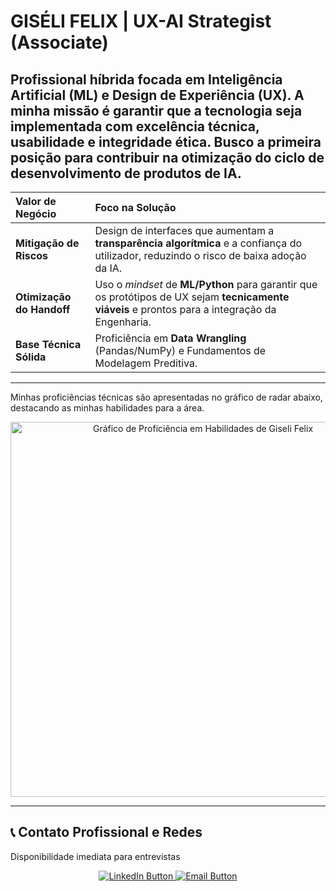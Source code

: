 #  GISÉLI FELIX | UX-AI Strategist (Associate) 

Profissional híbrida focada em **Inteligência Artificial (ML)** e **Design de Experiência (UX)**. A minha missão é garantir que a tecnologia seja implementada com **excelência técnica, usabilidade e integridade ética**. Busco a primeira posição para contribuir na otimização do ciclo de desenvolvimento de produtos de IA.
---

| Valor de Negócio | Foco na Solução |
| :--- | :--- |
| **Mitigação de Riscos** | Design de interfaces que aumentam a **transparência algorítmica** e a confiança do utilizador, reduzindo o risco de baixa adoção da IA. |
| **Otimização do Handoff** | Uso o *mindset* de **ML/Python** para garantir que os protótipos de UX sejam **tecnicamente viáveis** e prontos para a integração da Engenharia. |
| **Base Técnica Sólida** | Proficiência em **Data Wrangling** (Pandas/NumPy) e Fundamentos de Modelagem Preditiva. |

---



Minhas proficiências técnicas são apresentadas no gráfico de radar abaixo, destacando as minhas habilidades para a área.

<p align="center">
  <img src="https://i.imgur.com/your-radar-chart-image.png" alt="Gráfico de Proficiência em Habilidades de Giseli Felix" width="600"/>
  <br>

---

## 📞 Contato Profissional e Redes

Disponibilidade imediata para entrevistas

<p align="center">
  <a href="[Seu link do LinkedIn aqui]">
    <img src="https://img.shields.io/badge/LinkedIn-4A235A?style=for-the-badge&logo=linkedin&logoColor=EBEBD3" alt="LinkedIn Button"/>
  </a>
  <a href="mailto:[Seu email aqui]">
    <img src="https://img.shields.io/badge/Email-8E44AD?style=for-the-badge&logo=gmail&logoColor=EBEBD3" alt="Email Button"/>
  </a>
</p>
